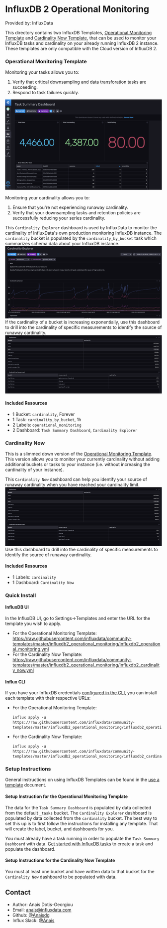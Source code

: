 # InfluxDB 2 Operational Monitoring

Provided by: InfluxData

This directory contains two InfluxDB Templates, [Operational Monitoring Template](./influxdb2_operational_monitoring.yml) and [Cardinality Now Template](./influxdb2_cardinality_now.yml), that can be used to monitor your InfluxDB tasks and cardinality on your already running InfluxDB 2 instance. These templates are only compatible with the Cloud version of InfluxDB 2.

### Operational Monitoring Template

Monitoring your tasks allows you to:
1) Verify that critical downsampling and data transforation tasks are succeeding. 
2) Respond to task failures quickly. 

![Task Summary Dashboard Screenshot](img/task-summary-dashboard.png)

Monitoring your cardinality allows you to: 
1) Ensure that you're not experiencing runaway cardinality.
2) Verify that your downsampling tasks and retention policies are successfully reducing your series cardinality. 

This `Cardinality Explorer` dashboard is used by InfluxData to monitor the cardinality of InfluxData's own production monitoring InfluxDB instance.  The `cardinality` bucket is populated by the `cardinality_by_bucket` task which summarizes schema data about your InfluxDB instance. 
![Cardinality Explorer Screenshot](img/cardinality-explorer-dashboard1.png)
If the cardinality of a bucket is increasing exponentially, use this dashboard to drill into the cardinality of specific measurements to identify the source of runaway cardinality. 
![Cardinality Explorer Screenshot](img/cardinality-explorer-dashboard2.png)

#### Included Resources

  - 1 Bucket: `cardinality`, Forever
  - 1 Task: `cardinality_by_bucket`, 1h
  - 2 Labels: `operational_monitoring` 
  - 2 Dashboard: `Task Summary Dashboard`, `Cardinality Explorer`

### Cardinality Now 

This is a slimmed down version of the [Operational Monitoring Template](../influxdb2_operational_monitoring). This version allows you to monitor your currently cardinality without adding additional buckets or tasks to your instance (i.e. without increasing the cardinality of your instance). 

This `Cardinality Now` dashboard can help you identify your source of runaway cardinality when you have reached your cardinality limit.
![Cardinality Explorer Screenshot](img/cardinality-explorer-dashboard2.png)
Use this dashboard to drill into the cardinality of specific measurements to identify the source of runaway cardinality. 

#### Included Resources
  - 1 Labels: `cardinality` 
  - 1 Dashboard: `Cardinality Now`

### Quick Install

#### InfluxDB UI

In the InfluxDB UI, go to Settings->Templates and enter the URL for the template you wish to apply.
- For the Operational Monitoring Template: https://raw.githubusercontent.com/influxdata/community-templates/master/influxdb2_operational_monitoring/influxdb2_operational_monitoring.yml
- For the Cardinality Now Template: https://raw.githubusercontent.com/influxdata/community-templates/master/influxdb2_operational_monitoring/influxdb2_cardinality_now.yml

#### Influx CLI
If you have your InfluxDB credentials [configured in the CLI](https://v2.docs.influxdata.com/v2.0/reference/cli/influx/config/), you can install each template with their respective URLs:
- For the Operational Monitoring Template:
  ```
  influx apply -u https://raw.githubusercontent.com/influxdata/community-templates/master/influxdb2_operational_monitoring/influxdb2_operational_monitoring.yml
  ```
- For the Cardinality Now Template:
  ```
  influx apply -u https://raw.githubusercontent.com/influxdata/community-templates/master/influxdb2_operational_monitoring/influxdb2_cardinality_now.yml
  ```
### Setup Instructions

  General instructions on using InfluxDB Templates can be found in the [use a template](../docs/use_a_template.md) document.

#### Setup Instruction for the Operational Monitoring Template

  The data for the `Task Summary Dashboard` is populated by data collected from the default `_tasks` bucket. The `Cardinality Explorer` dashboard is populated by data collected from the `cardinality` bucket. The best way to set this up is to first follow the instructions for installing any template. That will create the label, bucket, and dashboards for you.

  You must already have a task running in order to populate the `Task Summary Dashboard` with data. [Get started with InfluxDB tasks](https://docs.influxdata.com/influxdb/v2.0/process-data/get-started/) to create a task and populate the dashboard.  

#### Setup Instructions for the Cardinality Now Template 

 You must at least one bucket and have written data to that bucket for the `Cardinality Now` dashboard to be populated with data.  


## Contact

- Author: Anais Dotis-Georgiou
- Email: anais@influxdata.com
- Github: [@Anaisdg](https://github.com/Anaisdg)
- Influx Slack: [@Anais](https://influxdata.com/slack)


